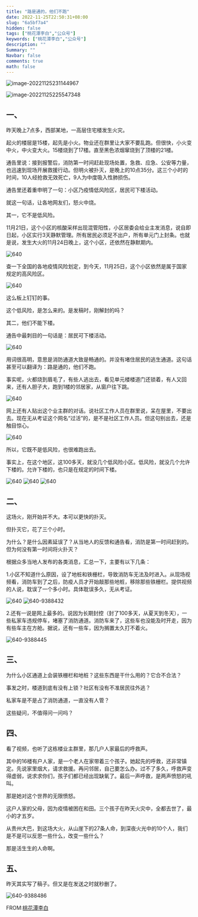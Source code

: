 ```yaml
---
title: "路是通的，他们不跑"
date: 2022-11-25T22:50:31+08:00
slug: "6a5bf7a4"
hidden: false
tags: ["桃花潭李白","公众号"]
keywords: ["桃花潭李白","公众号"]
description: ""
Summary: ""
Navbar: false
comments: true
math: false
---
```


![image-20221125231144967](https://i.imgur.com/aKLxkSQ.png)

<!--more-->



![image-20221125225547348](https://i.imgur.com/fq5z3zw.png)

## 一、

昨天晚上7点多，西部某地，一高层住宅楼发生火灾。

起火的楼层是15楼，起先是小火。物业还在群里让大家不要乱跑。但很快，小火变中火，中火变大火。15楼烧到了17楼。直至黑色浓烟窜烧到了顶楼的21楼。

通告里说：接到报警后，消防第一时间赶赴现场处置，急救、应急、公安等力量，也迅速到现场开展救援行动。但明火被扑灭，是晚上的10点35分。这三个小时的时间，10人经抢救无效死亡，9人为中度吸入性肺损伤。

通告里还着重申明了一句：小区乃疫情低风险区，居民可下楼活动。

就这一句话，让各地网友们，怒火中烧。

其一，它不是低风险。

11月21日，这个小区的核酸采样出现混管阳性，小区居委会给业主发消息，说自即日起，小区实行3天静默管理。所有居民必须足不出户，所有单元门上封条。也就是说，发生大火的11月24日晚上，这个小区，还依然在静默期内。

<img src="https://i.imgur.com/uGOvwJp.jpg" alt="640"  />

查一下全国的各地疫情风险划定，到今天，11月25日，这个小区依然是属于国家规定的高风险区。

<img src="https://i.imgur.com/fDpzuCi.jpg" alt="640"  />



这么板上钉钉的事。

这个低风险，是怎么来的。是发稿时，刚解封的吗？

其二，他们不能下楼。

通告中最刺目的一句话是：居民可下楼活动。

<img src="https://i.imgur.com/4kSWqe4.jpg" alt="640"  />

用词很高明，意思是消防通道大致是畅通的。并没有堵住居民的逃生通道。这句话甚至可以翻译为：路是通的，他们不跑。

事实呢，火都烧到眉毛了，有些人逃出去，看见单元楼楼道门还锁着，有人又回来，还有人胆子大，跑到1楼的邻居家，从窗户往下跳。

<img src="https://i.imgur.com/YENIilF.jpg" alt="640"  />

网上还有人贴出这个业主群的对话。说社区工作人员在群里说，呆在屋里，不要出去。现在无从考证这个网名“过活”的，是不是社区工作人员。但这句别出去，还是触目惊心。

<img src="https://i.imgur.com/zeYwKMp.jpg" alt="640"  />

所以，它既不是低风险，也很难跑出去。

事实上，在这个地区，这100多天，就没几个低风险小区。低风险，就没几个允许下楼的。允许下楼的，也只是在规定的时间下楼。

<img src="https://i.imgur.com/TxANWpu.jpg" alt="640"  />

<img src="https://i.imgur.com/0B8ijTj.jpg" alt="640"  />

<img src="https://i.imgur.com/RxGOzqj.jpg" alt="640"  />

## 二、

这场火，刚开始并不大。本可以更快的扑灭。

但扑灭它，花了三个小时。

为什么？是什么因素延误了？从当地人的反馈和通告看，消防是第一时间赶到的。但为何没有第一时间将火扑灭？

根据众多当地人发布的各类消息，汇总一下，主要有以下几条：

1.小区不知道什么原因，设了地桩和铁栅栏，导致消防车无法及时进入。从现场视频看，消防车到了之后，防疫人员才开始敲那些地桩，移除那些铁栅栏。提供视频的人说，耽误了一个多小时。具体耽误多久，无从考证。

<img src="https://i.imgur.com/P6VWoyP.jpg" alt="640"  />

<img src="https://i.imgur.com/xkvlZON.jpg" alt="640-9388432"  />

2.还有一说是网上最多的。说因为长期封控（封了100多天，从夏天到冬天），一些私家车违规停车，堵塞了消防通道。消防车来了，这些车也没能及时开走，因为有些车主在方舱。据说，还有一些车，因为搁置太久打不着火。

<img src="https://i.imgur.com/59kZXCA.jpg" alt="640-9388445"  />

## 三、

为什么小区通道上会装铁栅栏和地桩？这些东西是干什么用的？它合不合法？

事发之时，楼道到底有没有上锁？社区有没有不准居民往外逃？

私家车是不是占了消防通道，一直没有人管？

这些疑问，不值得问一问吗？

## 四、

看了视频，也听了这栋楼业主群里，那几户人家最后的呼救声。

其中的16楼有户人家，是一个老人在家带着三个孩子。她起先的呼救，还非常镇定。先说家里烟大，请求救援。再问邻居，自己要怎么办。过不了多久，呼救声变得虚弱，说求求你们，孩子们都已经出现缺氧了。最后一声呼救，是两声愤怒的吼叫。

那是她对这个世界的无限愤怒。

这户人家的父母，因为疫情被困在和田。三个孩子在昨天火灾中，全都去世了，最小的才五岁。

从贵州大巴，到这场大火，从山崖下的27条人命，到深夜火光中的10个人，我们是不是可以反思一些什么，改变一些什么？

那是活生生的人命啊。

## 五、

昨天其实写了稿子。但又是在发送之时就秒删了。

<img src="https://i.imgur.com/h60lR7c.jpg" alt="640-9388486"  />



 FROM:[桃花潭李白](https://mp.weixin.qq.com/s/0F8F7-mPY0ZpTBXb0W7djw)


























